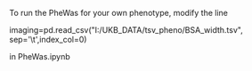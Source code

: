 To run the PheWas for your own phenotype, modify the line 

imaging=pd.read_csv("I:/UKB_DATA/tsv_pheno/BSA_width.tsv", sep='\t',index_col=0) 

in PheWas.ipynb